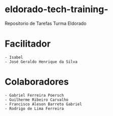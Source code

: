 # eldorado-tech-training-
Repositorio de Tarefas Turma Eldorado
# Facilitador 
	- Isabel 
	- José Geraldo Henrique da Silva
	

# Colaboradores
	- Gabriel Ferreira Poersch
	- Guilherme Ribeiro Carvalho
	- Francisco Aleson Barreto Gabriel
    - Rodrigo de Lima Ferreira